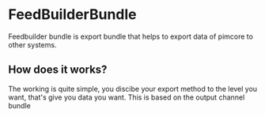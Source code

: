 # FeedBuilderBundle
Feedbuilder bundle is export bundle that helps to export data of pimcore to other systems.

## How does it works?
The working is quite simple, you discibe your export method to the level you want, that's give you data you want. This is based on the output channel bundle
